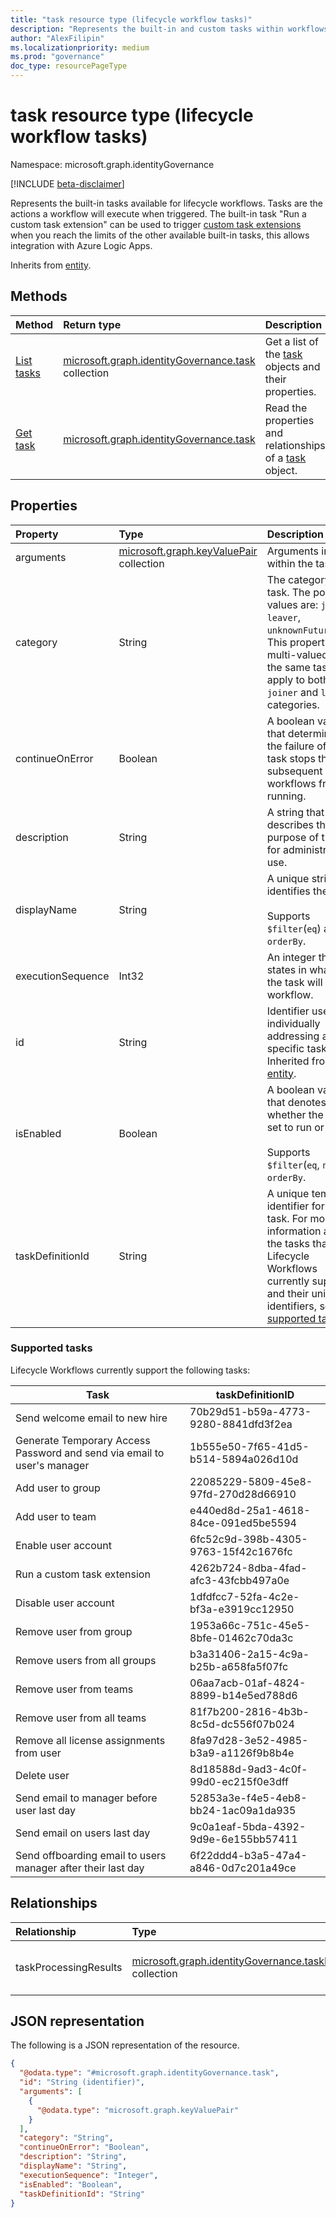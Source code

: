 ```yaml
---
title: "task resource type (lifecycle workflow tasks)"
description: "Represents the built-in and custom tasks within workflows in Azure AD Lifecycle Workflows."
author: "AlexFilipin"
ms.localizationpriority: medium
ms.prod: "governance"
doc_type: resourcePageType
---
```


# task resource type (lifecycle workflow tasks)

Namespace: microsoft.graph.identityGovernance

[!INCLUDE [beta-disclaimer](../../includes/beta-disclaimer.md)]

Represents the built-in tasks available for lifecycle workflows. Tasks are the actions a workflow will execute when triggered. The built-in task "Run a custom task extension" can be used to trigger [custom task extensions](../resources/identitygovernance-customtaskextension.md) when you reach the limits of the other available built-in tasks, this allows integration with Azure Logic Apps.

Inherits from [entity](../resources/entity.md).

## Methods

|Method|Return type|Description|
|:---|:---|:---|
|[List tasks](../api/identitygovernance-workflow-list-task.md)|[microsoft.graph.identityGovernance.task](../resources/identitygovernance-task.md) collection|Get a list of the [task](../resources/identitygovernance-task.md) objects and their properties.|
|[Get task](../api/identitygovernance-task-get.md)|[microsoft.graph.identityGovernance.task](../resources/identitygovernance-task.md)|Read the properties and relationships of a [task](../resources/identitygovernance-task.md) object.|


## Properties

|Property|Type|Description|
|:---|:---|:---|
|arguments|[microsoft.graph.keyValuePair](../resources/keyvaluepair.md) collection|Arguments included within the task.|
|category|String|The category of the task. The possible values are: `joiner`, `leaver`, `unknownFutureValue`. This property is multi-valued and the same task can apply to both `joiner` and `leaver` categories.|
|continueOnError|Boolean|A boolean value that determines if the failure of this task stops the subsequent workflows from running.|
|description|String|A string that describes the purpose of the task for administrative use.|
|displayName|String|A unique string that identifies the task. <br><br>Supports `$filter`(`eq`) and `orderBy`.|
|executionSequence|Int32|An integer that states in what order the task will run in a workflow.|
|id|String|Identifier used for individually addressing a specific task. Inherited from [entity](../resources/entity.md).|
|isEnabled|Boolean|A boolean value that denotes whether the task is set to run or not. <br><br>Supports `$filter`(`eq`, `ne`) and `orderBy`.|
|taskDefinitionId|String|A unique template identifier for the task. For more information about the tasks that Lifecycle Workflows currently supports and their unique identifiers, see [supported tasks](../resources/identitygovernance-task.md#supported-tasks)|

### Supported tasks

Lifecycle Workflows currently support the following tasks:

| Task                                                                    | taskDefinitionID                     |
|-------------------------------------------------------------------------|--------------------------------------|
| Send welcome email to new hire                                          | 70b29d51-b59a-4773-9280-8841dfd3f2ea |
| Generate Temporary Access Password and send via email to user's manager | 1b555e50-7f65-41d5-b514-5894a026d10d |
| Add user to group                                                       | 22085229-5809-45e8-97fd-270d28d66910 |
| Add user to team                                                        | e440ed8d-25a1-4618-84ce-091ed5be5594 |
| Enable user account                                                     | 6fc52c9d-398b-4305-9763-15f42c1676fc |
| Run a custom task extension                                             | 4262b724-8dba-4fad-afc3-43fcbb497a0e |
| Disable user account                                                    | 1dfdfcc7-52fa-4c2e-bf3a-e3919cc12950 |
| Remove user from group                                                  | 1953a66c-751c-45e5-8bfe-01462c70da3c |
| Remove users from all groups                                            | b3a31406-2a15-4c9a-b25b-a658fa5f07fc |
| Remove user from teams                                                  | 06aa7acb-01af-4824-8899-b14e5ed788d6 |
| Remove user from all teams                                              | 81f7b200-2816-4b3b-8c5d-dc556f07b024 |
| Remove all license assignments from user                                | 8fa97d28-3e52-4985-b3a9-a1126f9b8b4e |
| Delete user                                                             | 8d18588d-9ad3-4c0f-99d0-ec215f0e3dff |
| Send email to manager before user last day                              | 52853a3e-f4e5-4eb8-bb24-1ac09a1da935 |
| Send email on users last day                                            | 9c0a1eaf-5bda-4392-9d9e-6e155bb57411 |
| Send offboarding email to users manager after their last day            | 6f22ddd4-b3a5-47a4-a846-0d7c201a49ce |

## Relationships

|Relationship|Type|Description|
|:---|:---|:---|
|taskProcessingResults|[microsoft.graph.identityGovernance.taskProcessingResult](../resources/identitygovernance-taskprocessingresult.md) collection|The result of processing the task.|

## JSON representation

The following is a JSON representation of the resource.
<!-- {
  "blockType": "resource",
  "keyProperty": "id",
  "@odata.type": "microsoft.graph.identityGovernance.task",
  "baseType": "microsoft.graph.entity",
  "openType": false
}
-->
``` json
{
  "@odata.type": "#microsoft.graph.identityGovernance.task",
  "id": "String (identifier)",
  "arguments": [
    {
      "@odata.type": "microsoft.graph.keyValuePair"
    }
  ],
  "category": "String",
  "continueOnError": "Boolean",
  "description": "String",
  "displayName": "String",
  "executionSequence": "Integer",
  "isEnabled": "Boolean",
  "taskDefinitionId": "String"
}
```

